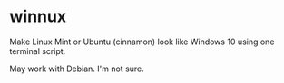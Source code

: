 # winnux
Make Linux Mint or Ubuntu (cinnamon) look like Windows 10 using one terminal script.

May work with Debian. I'm not sure.
